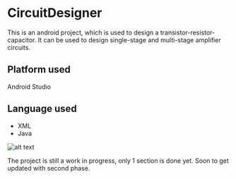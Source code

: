 # CircuitDesigner
This is an android project, which is used to design a transistor-resistor-capacitor.
It can be used to design single-stage and multi-stage amplifier circuits.

## Platform used
Android Studio

## Language used
- XML
- Java

![alt text](screenshot.jpg)


The project is still a work in progress, only 1 section is done yet.
Soon to get updated with second phase.
